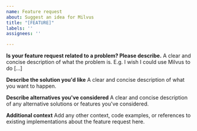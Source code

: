```yaml
---
name: Feature request
about: Suggest an idea for Milvus
title: "[FEATURE]"
labels: ''
assignees: ''

---
```


**Is your feature request related to a problem? Please describe.**
A clear and concise description of what the problem is. E.g. I wish I could use Milvus to do [...]

**Describe the solution you'd like**
A clear and concise description of what you want to happen.

**Describe alternatives you've considered**
A clear and concise description of any alternative solutions or features you've considered.

**Additional context**
Add any other context, code examples, or references to existing implementations about the feature request here.
